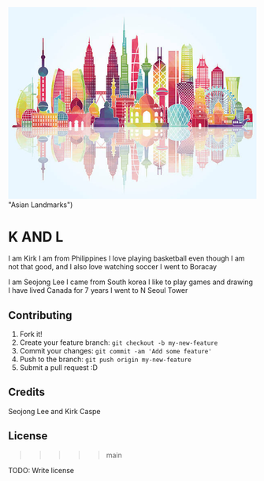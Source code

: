 ![BOOM! NOT FOUND!](images\asia.jpg) "Asian Landmarks")


# K AND L

I am Kirk
I am from Philippines
I love playing basketball even though I am not that good, and I also love watching soccer
I went to Boracay

I am Seojong Lee
I came from South korea
I like to play games and drawing
I have lived Canada for 7 years
I went to N Seoul Tower



## Contributing

1. Fork it!
2. Create your feature branch: `git checkout -b my-new-feature`
3. Commit your changes: `git commit -am 'Add some feature'`
4. Push to the branch: `git push origin my-new-feature`
5. Submit a pull request :D



## Credits

Seojong Lee and Kirk Caspe

## License
>>>>> main

TODO: Write license
